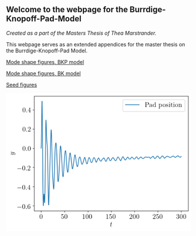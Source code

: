 ## Welcome to the webpage for the Burrdige-Knopoff-Pad-Model
  _Created as a part of the Masters Thesis of Thea Marstrander._

This webpage serves as an extended appendices for the master thesis on the Burrdige-Knopoff-Pad Model.

[Mode shape figures, BKP model](modeShapes.md)

[Mode shape figures, BK model](modeShapesBK.md)

[Seed figures](seedFigures.md)


![](pad_position.png)
